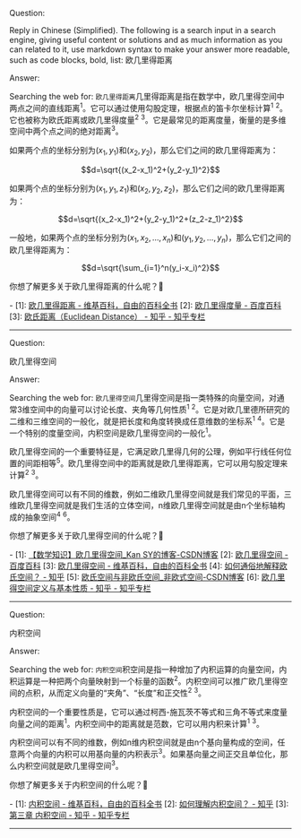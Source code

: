Question:

Reply in Chinese (Simplified).
The following is a search input in a search engine, giving useful content or solutions and as much information as you can related to it, use markdown syntax to make your answer more readable, such as code blocks, bold, list:
欧几里得距离

Answer:

Searching the web for: `欧几里得距离`几里得距离是指在数学中，欧几里得空间中两点之间的直线距离<sup>1</sup>。它可以通过使用勾股定理，根据点的笛卡尔坐标计算<sup>1</sup> <sup>2</sup>。它也被称为欧氏距离或欧几里得度量<sup>2</sup> <sup>3</sup>。它是最常见的距离度量，衡量的是多维空间中两个点之间的绝对距离<sup>3</sup>。

如果两个点的坐标分别为$(x_1,y_1)$和$(x_2,y_2)$，那么它们之间的欧几里得距离为：

$$d=\sqrt{(x_2-x_1)^2+(y_2-y_1)^2}$$

如果两个点的坐标分别为$(x_1,y_1,z_1)$和$(x_2,y_2,z_2)$，那么它们之间的欧几里得距离为：

$$d=\sqrt{(x_2-x_1)^2+(y_2-y_1)^2+(z_2-z_1)^2}$$

一般地，如果两个点的坐标分别为$(x_1,x_2,\dots,x_n)$和$(y_1,y_2,\dots,y_n)$，那么它们之间的欧几里得距离为：

$$d=\sqrt{\sum_{i=1}^n(y_i-x_i)^2}$$

你想了解更多关于欧几里得距离的什么呢？🤔

\-
\[1]: [欧几里得距离 - 维基百科，自由的百科全书](https://zh.wikipedia.org/wiki/%E6%AC%A7%E5%87%A0%E9%87%8C%E5%BE%97%E8%B7%9D%E7%A6%BB)
\[2]: [欧几里得度量 - 百度百科](https://baike.baidu.com/item/%E6%AC%A7%E5%87%A0%E9%87%8C%E5%BE%97%E5%BA%A6%E9%87%8F/1274107)
\[3]: [欧氏距离（Euclidean Distance） - 知乎 - 知乎专栏](https://zhuanlan.zhihu.com/p/520480277)

<hr/>

Question:

欧几里得空间

Answer:

Searching the web for: `欧几里得空间`几里得空间是指一类特殊的向量空间，对通常3维空间中的向量可以讨论长度、夹角等几何性质<sup>1</sup> <sup>2</sup>。它是对欧几里德所研究的二维和三维空间的一般化，就是把长度和角度转换成任意维数的坐标系<sup>1</sup> <sup>4</sup>。它是一个特别的度量空间，内积空间是欧几里得空间的一般化<sup>1</sup>。

欧几里得空间的一个重要特征是，它满足欧几里得几何的公理，例如平行线任何位置的间距相等<sup>5</sup>。欧几里得空间中的距离就是欧几里得距离，它可以用勾股定理来计算<sup>2</sup> <sup>3</sup>。

欧几里得空间可以有不同的维数，例如二维欧几里得空间就是我们常见的平面，三维欧几里得空间就是我们生活的立体空间，n维欧几里得空间就是由n个坐标轴构成的抽象空间<sup>4</sup> <sup>6</sup>。

你想了解更多关于欧几里得空间的什么呢？🤔

\-
\[1]: [【数学知识】欧几里得空间_Kan SY的博客-CSDN博客](https://blog.csdn.net/weixin_55185209/article/details/124657262)
\[2]: [欧几里得空间 - 百度百科](https://baike.baidu.com/item/%E6%AC%A7%E5%87%A0%E9%87%8C%E5%BE%B7%E7%A9%BA%E9%97%B4/8281167)
\[3]: [欧几里得空间 - 维基百科，自由的百科全书](https://zh.wikipedia.org/wiki/%E6%AC%A7%E5%87%A0%E9%87%8C%E5%BE%97%E7%A9%BA%E9%97%B4)
\[4]: [如何通俗地解释欧氏空间？ - 知乎](https://www.zhihu.com/question/27903807)
\[5]: [欧氏空间与非欧氏空间_非欧式空间-CSDN博客](https://blog.csdn.net/Bboy_LaiNiao/article/details/106268401)
\[6]: [欧几里得空间定义与基本性质 - 知乎 - 知乎专栏](https://zhuanlan.zhihu.com/p/158881771)

<hr/>

Question:

内积空间

Answer:

Searching the web for: `内积空间`积空间是指一种增加了内积运算的向量空间，内积运算是一种把两个向量映射到一个标量的函数<sup>2</sup>。内积空间可以推广欧几里得空间的点积，从而定义向量的“夹角”、“长度”和正交性<sup>2</sup> <sup>3</sup>。

内积空间的一个重要性质是，它可以通过柯西-施瓦茨不等式和三角不等式来度量向量之间的距离<sup>1</sup>。内积空间中的距离就是范数，它可以用内积来计算<sup>1</sup> <sup>3</sup>。

内积空间可以有不同的维数，例如n维内积空间就是由n个基向量构成的空间，任意两个向量的内积可以用基向量的内积表示<sup>3</sup>。如果基向量之间正交且单位化，那么内积空间就是欧几里得空间<sup>3</sup>。

你想了解更多关于内积空间的什么呢？🤔

\-
\[1]: [内积空间 - 维基百科，自由的百科全书](https://zh.wikipedia.org/wiki/%E5%86%85%E7%A7%AF%E7%A9%BA%E9%97%B4)
\[2]: [如何理解内积空间？ - 知乎](https://www.zhihu.com/question/35929076)
\[3]: [第三章 内积空间 - 知乎 - 知乎专栏](https://zhuanlan.zhihu.com/p/341340529)

<hr/>

